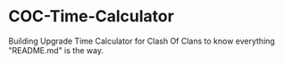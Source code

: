 # COC-Time-Calculator
Building Upgrade Time Calculator for Clash Of Clans to know everything "README.md" is the way.
